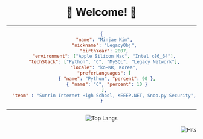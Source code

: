 <div align="center">

# 🤗 Welcome! 🤗

---

```json
{
  "name": "Minjae Kim",
  "nickname": "LegacyObj",
  "birthYear": 2007,
  "environment": ["Apple Silicon Mac", "Intel x86_64"],
  "techStack": ["Python", "C", "MySQL", "Legacy Network"],
  "locale": "ko-KR, Korea",
  "preferLanguages": [
    { "name": "Python", "percent": 90 },
    { "name": "C", "percent": 10 }
  ],
  "team" : "Sunrin Internet High School, KEEEP.NET, Snoo.py Security",
}
```
---

![Top Langs](https://github-readme-stats.vercel.app/api/top-langs/?username=minj-ae&layout=compact&theme=github_dark)

</div>
<div align="end">

![Hits](https://hits.seeyoufarm.com/api/count/incr/badge.svg?url=https%3A%2F%2Fgithub.com%2Fminj-ae&count_bg=%23831212&title_bg=%23555555&icon=&icon_color=%23660000&title=Hits&edge_flat=false)

</div>

